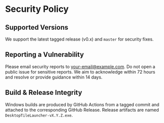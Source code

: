 # Security Policy

## Supported Versions
We support the latest tagged release (v0.x) and `master` for security fixes.

## Reporting a Vulnerability
Please email security reports to <your-email@example.com>. Do not open a public issue for sensitive reports.
We aim to acknowledge within 72 hours and resolve or provide guidance within 14 days.

## Build & Release Integrity
Windows builds are produced by GitHub Actions from a tagged commit and attached to the corresponding GitHub Release.
Release artifacts are named `DesktopTileLauncher-vX.Y.Z.exe`.
